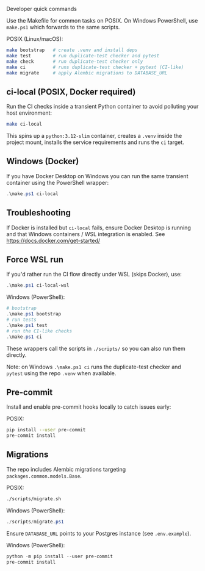 Developer quick commands

Use the Makefile for common tasks on POSIX. On Windows PowerShell, use `make.ps1` which forwards to the same scripts.

POSIX (Linux/macOS):

```sh
make bootstrap   # create .venv and install deps
make test        # run duplicate-test checker and pytest
make check       # run duplicate-test checker only
make ci          # runs duplicate-test checker + pytest (CI-like)
make migrate     # apply Alembic migrations to DATABASE_URL
```
ci-local (POSIX, Docker required)
--------------------------------
Run the CI checks inside a transient Python container to avoid polluting your host environment:

```sh
make ci-local
```

This spins up a `python:3.12-slim` container, creates a `.venv` inside the project mount, installs the service requirements and runs the `ci` target.

Windows (Docker)
-----------------
If you have Docker Desktop on Windows you can run the same transient container using the PowerShell wrapper:

```powershell
.\make.ps1 ci-local
```

Troubleshooting
---------------
If Docker is installed but `ci-local` fails, ensure Docker Desktop is running and that Windows containers / WSL integration is enabled. See https://docs.docker.com/get-started/

Force WSL run
-------------
If you'd rather run the CI flow directly under WSL (skips Docker), use:

```powershell
.\make.ps1 ci-local-wsl
```

Windows (PowerShell):

```powershell
# bootstrap
.\make.ps1 bootstrap
# run tests
.\make.ps1 test
# run the CI-like checks
.\make.ps1 ci
```

These wrappers call the scripts in `./scripts/` so you can also run them directly.

Note: on Windows `.\make.ps1 ci` runs the duplicate-test checker and `pytest` using the repo `.venv` when available.

Pre-commit
----------
Install and enable pre-commit hooks locally to catch issues early:

POSIX:
```sh
pip install --user pre-commit
pre-commit install
```

Migrations
----------
The repo includes Alembic migrations targeting `packages.common.models.Base`.

POSIX:
```sh
./scripts/migrate.sh
```

Windows (PowerShell):
```powershell
./scripts/migrate.ps1
```

Ensure `DATABASE_URL` points to your Postgres instance (see `.env.example`).

Windows (PowerShell):
```powershell
python -m pip install --user pre-commit
pre-commit install
```

